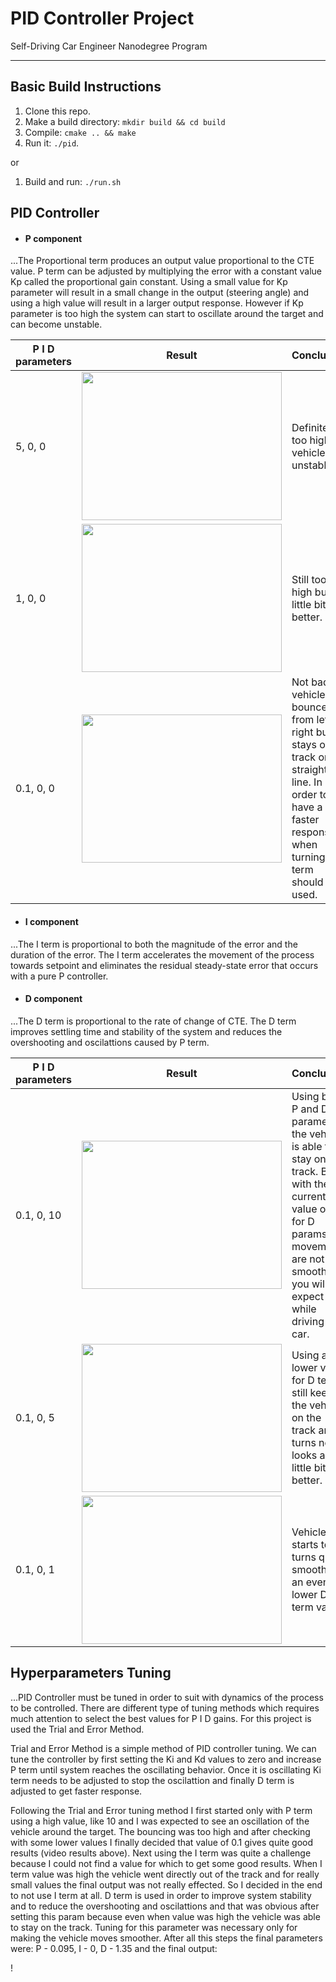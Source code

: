 # PID Controller Project
Self-Driving Car Engineer Nanodegree Program

---

[//]: # (Image/Video References)

[image1]: ./output/P01.gif "Params = [0.1, 0, 0]"
[video1]: ./output/P01.mov "Params = [0.1, 0, 0]"
[image2]: ./output/P1.gif "Params = [1, 0, 0]"
[video2]: ./output/P1.mov "Params = [1, 0, 0]"
[image3]: ./output/P5.gif "Params = [5, 0, 0]"
[video3]: ./output/P5.mov "Params = [5, 0, 0]"
[image4]: ./output/P01-D1.gif "Params = [0.1, 0, 1, ]"
[video4]: ./output/P01-D1.mov "Params = [0.1, 0, 1]"
[image5]: ./output/P01-D5.gif "Params = [0.1, 0, 5]"
[video5]: ./output/P01-D5.mov "Params = [0.1, 0, 5]"
[image6]: ./output/P01-D10.gif "Params = [0.1, 0, 10]"
[video6]: ./output/P01-D10.mov "Params = [0.1, 0, 10]"

[image7]: ./output/P0095-D1.35.gif "Params = [0.095, 0, 1.35]"
[video7]: ./output/P0095-D1.35.mov "Params = [0.095, 0, 1.35]"

## Basic Build Instructions

1. Clone this repo.
2. Make a build directory: `mkdir build && cd build`
3. Compile: `cmake .. && make`
4. Run it: `./pid`.

or

1. Build and run: `./run.sh`


## PID Controller

* #### P component
...The Proportional term produces an output value proportional to the CTE value.
P term can be adjusted by multiplying the error with a constant value Kp called the proportional gain constant.
Using a small value for Kp parameter will result in a small change in the output (steering angle)
and using a high value will result in a larger output response. However if Kp parameter is too high the system
can start to oscillate around the target and can become unstable.

| P I D parameters | Result | Conclusion |
| --- | --- | --- |
| 5, 0, 0 | <img src="./output/P5.gif" width="320px" height="237px" /> | Definitely too high, vehicle is unstable.
| 1, 0, 0 | <img src="./output/P1.gif" width="320px" height="237px" /> | Still too high but a little bit better.
| 0.1, 0, 0 | <img src="./output/P01.gif" width="320px" height="237px" /> | Not bad, vehicle bounce from left to right but stays on track on a straight line. In order to have a faster response when turning D term should be used.

* #### I component
...The I term is proportional to both the magnitude of the error and the duration of the error.
The I term accelerates the movement of the process towards setpoint and eliminates the residual steady-state error that occurs with a pure P controller.

* #### D component
...The D term is proportional to the rate of change of CTE.
The D term improves settling time and stability of the system and reduces the overshooting and oscilattions caused by P term.

| P I D parameters | Result | Conclusion |
| --- | --- | --- |
| 0.1, 0, 10 | <img src="./output/P01-D10.gif" width="320px" height="237px" /> | Using both P and D parameters the vehicle is able to stay on the track. But with the current value of 10 for D params the movements are not so smooth as you will expect while driving a car.
| 0.1, 0, 5 | <img src="./output/P01-D5.gif" width="320px" height="237px" /> | Using a lower value for D term still keeps the vehicle on the track and turns now looks a little bit better.
| 0.1, 0, 1 | <img src="./output/P01-D1.gif" width="320px" height="237px" /> | Vehicle starts to turns quite smooth for an even lower D term value.

## Hyperparameters Tuning
...PID Controller must be tuned in order to suit with dynamics of the process to be controlled.
There are different type of tuning methods which requires much attention to select the best values for P I D gains.
For this project is used the Trial and Error Method.

Trial and Error Method is a simple method of PID controller tuning. We can tune the controller by first setting the
Ki and Kd values to zero and increase P term until system reaches the oscillating behavior. Once it is oscillating
Ki term needs to be adjusted to stop the oscilattion and finally D term is adjusted to get faster response.

Following the Trial and Error tuning method I first started only with P term using a high value, like 10 and I was expected to
see an oscillation of the vehicle around the target. The bouncing was too high and after checking with some lower values I finally decided that value of 0.1 gives quite good results (video results above).
Next using the I term was quite a challenge because I could not find a value for which to get some good results.
When I term value was high the vehicle went directly out of the track and for really small values the final output was not really effected. So I decided in the end to not use I term at all.
D term is used in order to improve system stability and to reduce the overshooting and oscilattions and that was obvious after setting this param because even when value was high the vehicle was able to stay on the track. Tuning for this parameter was necessary only for making the vehicle moves smoother.
After all this steps the final parameters were: P - 0.095, I - 0, D - 1.35 and the final output:

!

